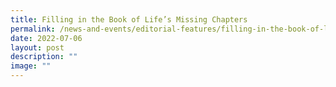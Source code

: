 ```yaml
---
title: Filling in the Book of Life’s Missing Chapters
permalink: /news-and-events/editorial-features/filling-in-the-book-of-lifes-missing-chapters/
date: 2022-07-06
layout: post
description: ""
image: ""
---
```

